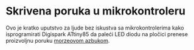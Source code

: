 # Skrivena poruka u mikrokontroleru

Ovo je kratko uputstvo za ljude bez iskustva sa mikrokontrolerima kako isprogramirati Digispark ATtiny85 da
paleći LED diodu na pločici prenese proizvoljnu poruku [morzeovom azbukom](https://sr.wikipedia.org/wiki/%D0%9C%D0%BE%D1%80%D0%B7%D0%B5%D0%BE%D0%B2%D0%B0_%D0%B0%D0%B7%D0%B1%D1%83%D0%BA%D0%B0).

